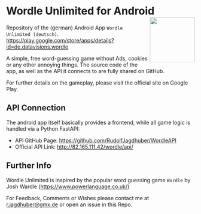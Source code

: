 # Wordle Unlimited for Android <img src="https://user-images.githubusercontent.com/42039093/199140941-bb528bfe-a134-43b3-a6ea-1c8a0ca323fc.png" align="right" height = 120/>

Repository of the (german) Android App `Wordle Unlimited (deutsch)`.
https://play.google.com/store/apps/details?id=de.datavisions.wordle

A simple, free word-guessing game without Ads, cookies or any other 
annoying things. The source code of the app, as well as the API it 
connects to are fully shared on GitHub.

For further details on the gameplay, please visit the official site 
on Google Play.



## API Connection
The android app itself basically provides a frontend, while all game logic is
handled via a Python FastAPI:
* API GitHub Page: https://github.com/RudolfJagdhuber/WordleAPI
* Official API Link: http://82.165.111.42/wordle/api/

## Further Info
Wordle Unlimited is inspired by the popular word guessing game `Wordle` by Josh Wardle (https://www.powerlanguage.co.uk/)

For Feedback, Comments or Wishes please contact me at
r.jagdhuber@gmx.de or open an issue in this Repo.
